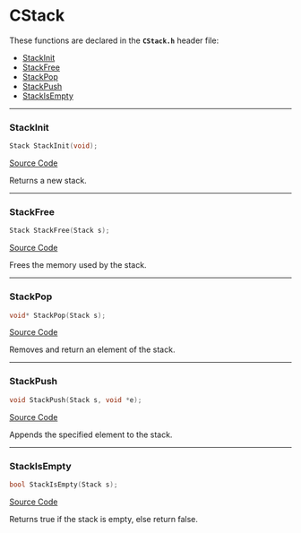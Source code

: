 # CStack

These functions are declared in the **`CStack.h`** header file:

* [StackInit](#stackinit)
* [StackFree](#stackfree)
* [StackPop](#stackpop)
* [StackPush](#stackpush)
* [StackIsEmpty](#stackisempty)

___

### StackInit

```c
Stack StackInit(void);
```

[Source Code](https://github.com/EdsonOnildoJR/CPack/blob/007fe644a7da56d116d3cc150d2fbd2fb1651d02/src/CPack/CStack/CStack.c#L12)

Returns a new stack.

___

### StackFree

```c
Stack StackFree(Stack s);
```

[Source Code](https://github.com/EdsonOnildoJR/CPack/blob/007fe644a7da56d116d3cc150d2fbd2fb1651d02/src/CPack/CStack/CStack.c#L27)

Frees the memory used by the stack.

___

### StackPop

```c
void* StackPop(Stack s);
```

[Source Code](https://github.com/EdsonOnildoJR/CPack/blob/007fe644a7da56d116d3cc150d2fbd2fb1651d02/src/CPack/CStack/CStack.c#L35)

Removes and return an element of the stack.

___

### StackPush

```c
void StackPush(Stack s, void *e);
```

[Source Code](https://github.com/EdsonOnildoJR/CPack/blob/007fe644a7da56d116d3cc150d2fbd2fb1651d02/src/CPack/CStack/CStack.c#L46)

Appends the specified element to the stack.

___

### StackIsEmpty

```c
bool StackIsEmpty(Stack s);
```

[Source Code](https://github.com/EdsonOnildoJR/CPack/blob/007fe644a7da56d116d3cc150d2fbd2fb1651d02/src/CPack/CStack/CStack.c#L51)

Returns true if the stack is empty, else return false.